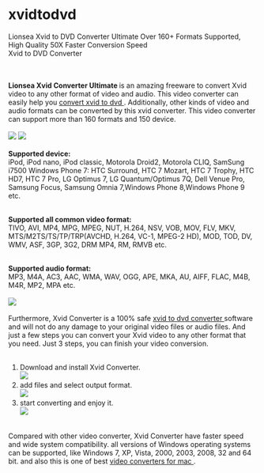 xvidtodvd
=========

Lionsea Xvid to DVD Converter Ultimate Over 160+ Formats Supported, High Quality 50X Faster Conversion Speed
<br /> Xvid to DVD Converter<br /><br />



<br /><strong> Lionsea Xvid Converter Ultimate </strong> is an amazing freeware to convert Xvid video to any other format of video and audio. This video converter can easily help you <a href=" http://lionsea-xvid-converter-ultimate.soft112.com/"> convert xvid to dvd </a>. Additionally, other kinds of video and audio formats can be converted by this xvid converter. This video converter can support more than 160 formats and 150 device. <br /><br />
<a href="http://www.lionsea.com/download/video/Lionsea_Xvid_Converter_Ultimate_Setup.exe"><img src="http://c.lionsea.net//anna/20140514110119.jpg" /></a>
<a href="http://www.lionsea.com/download/video/videoconverter.dmg"><img src="http://c.lionsea.net//anna/20140514110135.jpg" /></a><br /><br />
<strong> Supported device:</strong><br />
iPod, iPod nano, iPod classic, Motorola Droid2, Motorola CLIQ, SamSung i7500 Windows Phone 7: HTC Surround, HTC 7 Mozart, HTC 7 Trophy, HTC HD7, HTC 7 Pro, LG Optimus 7, LG Quantum/Optimus 7Q, Dell Venue Pro, Samsung Focus, Samsung Omnia 7,Windows Phone 8,Windows Phone 9 etc. <br /><br />

<strong> Supported all common video format:</strong><br />
TIVO, AVI, MP4, MPG, MPEG, NUT, H.264, NSV, VOB, MOV, FLV, MKV, MTS/M2TS/TS/TP/TRP(AVCHD, H.264, VC-1, MPEG-2 HD), MOD, TOD, DV, WMV, ASF, 3GP, 3G2, DRM MP4, RM, RMVB etc. <br /><br />

<strong> Supported audio format:</strong><br />
MP3, M4A, AC3, AAC, WMA, WAV, OGG, APE, MKA, AU, AIFF, FLAC, M4B, M4R, MP2, MPA etc. <br /><br />
<a href="http://www.lionsea.com/product_xvidconverterultimate.php"><img src="http://c.lionsea.net//anna/20140514102352.jpg" /></a><br /><br />
Furthermore, Xvid Converter is a 100% safe <a href=" http://www.tucows.com/preview/1595927"> xvid to dvd converter </a> software and will not do any damage to your original video files or audio files. And just a few steps you can convert your Xvid video to any other format that you need. Just 3 steps, you can finish your video conversion. <br /><br />
1.	Download and install Xvid Converter. <br />
<img src="http://www.lionsea.com/image/mask%20bear2.png" /><br />
2.	add files and select output format. <br />
<img src="http://www.lionsea.com/image/mask%20bear.png" /><br />
3.	start converting and enjoy it. <br />
<img src="http://www.lionsea.com/image/mask%20bear3.png" /><br /><br />

Compared with other video converter, Xvid Converter have faster speed and wide system compatibility. all versions of Windows operating systems can be supported, like Windows 7, XP, Vista, 2000, 2003, 2008, 32 and 64 bit. and also this is one of best  <a href=" http://www.scoop.it/t/video-converters-for-m"> video converters for mac </a>.<br /><br />
